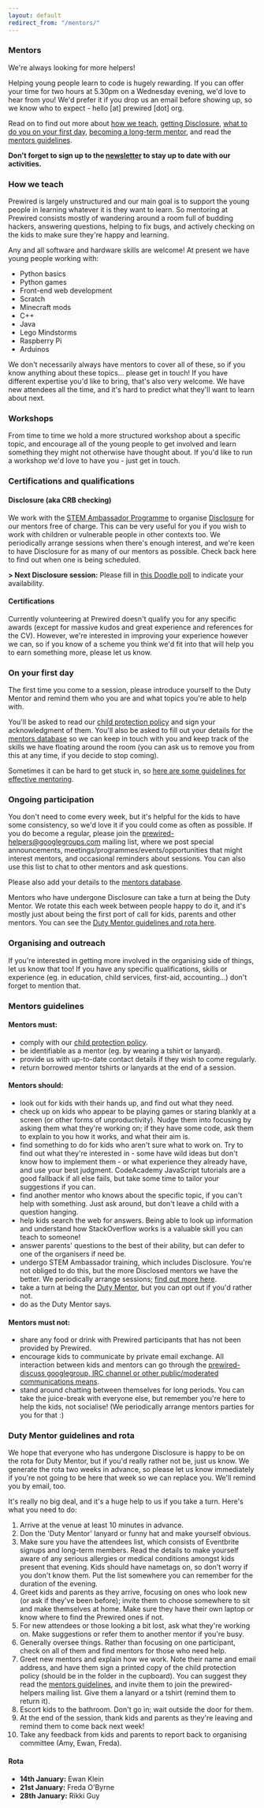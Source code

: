 ```yaml
---
layout: default
redirect_from: "/mentors/"
---
```


### Mentors

We're always looking for more helpers!

Helping young people learn to code is hugely rewarding. If you can offer your time for two hours at 5.30pm on a Wednesday evening, we'd love to hear from you! We'd prefer it if you drop us an email before showing up, so we know who to expect - hello [at] prewired [dot] org. 

Read on to find out more about [how we teach](#how-we-teach), [getting Disclosure](#certifications-and-qualifications), [what to do you on your first day](#on-your-first-day), [becoming a long-term mentor](#ongoing-participation), and read the [mentors guidelines](#mentors-guidelines).

**Don't forget to sign up to the [newsletter](#newsletter) to stay up to date with our activities.**

### How we teach

Prewired is largely unstructured and our main goal is to support the young people in learning whatever it is they want to learn. So mentoring at Prewired consists mostly of wandering around a room full of budding hackers, answering questions, helping to fix bugs, and actively checking on the kids to make sure they're happy and learning.

Any and all software and hardware skills are welcome! At present we have young people working with:

- Python basics
- Python games
- Front-end web development
- Scratch
- Minecraft mods
- C++
- Java
- Lego Mindstorms
- Raspberry Pi
- Arduinos

We don't necessarily always have mentors to cover all of these, so if you know anything about these topics... please get in touch! If you have different expertise you'd like to bring, that's also very welcome. We have new attendees all the time, and it's hard to predict what they'll want to learn about next.

### Workshops

From time to time we hold a more structured workshop about a specific topic, and encourage all of the young people to get involved and learn something they might not otherwise have thought about. If you'd like to run a workshop we'd love to have you - just get in touch.

### Certifications and qualifications

#### Disclosure (aka CRB checking)

We work with the [STEM Ambassador Programme](http://www.stemnet.org.uk/ambassadors/) to organise [Disclosure](http://www.disclosurescotland.co.uk/) for our mentors free of charge. This can be very useful for you if you wish to work with children or vulnerable people in other contexts too. We periodically arrange sessions when there's enough interest, and we're keen to have Disclosure for as many of our mentors as possible. Check back here to find out when one is being scheduled.

**> Next Disclosure session:** Please fill in [this Doodle poll](http://doodle.com/qrdvcqvgy97947nn) to indicate your availability.

#### Certifications

Currently volunteering at Prewired doesn't qualify you for any specific awards (except for massive kudos and great experience and references for the CV). However, we're interested in improving your experience however we can, so if you know of a scheme you think we'd fit into that will help you to earn something more, please let us know.

### On your first day

The first time you come to a session, please introduce yourself to the Duty Mentor and remind them who you are and what topics you're able to help with. 

You'll be asked to read our [child protection policy](policy.html) and sign your acknowledgment of them. You'll also be asked to fill out your details for the [mentors database](https://docs.google.com/forms/d/1NAZyNhLD-vFHEqpxOqYa0oaWjvDHe2Xuy4RI1uUqgGM/viewform) so we can keep in touch with you and keep track of the skills we have floating around the room (you can ask us to remove you from this at any time, if you decide to stop coming).

Sometimes it can be hard to get stuck in, so [here are some guidelines for effective mentoring](#mentors-guidelines).

### Ongoing participation

You don't need to come every week, but it's helpful for the kids to have some consistency, so we'd love it if you could come as often as possible. If you do become a regular, please join the prewired-helpers@googlegroups.com mailing list, where we post special announcements, meetings/programmes/events/opportunities that might interest mentors, and occasional reminders about sessions. You can also use this list to chat to other mentors and ask questions.

Please also add your details to the [mentors database](https://docs.google.com/forms/d/1NAZyNhLD-vFHEqpxOqYa0oaWjvDHe2Xuy4RI1uUqgGM/viewform).

Mentors who have undergone Disclosure can take a turn at being the Duty Mentor. We rotate this each week between people happy to do it, and it's mostly just about being the first port of call for kids, parents and other mentors. You can see the [Duty Mentor guidelines and rota here](#). 

### Organising and outreach

If you're interested in getting more involved in the organising side of things, let us know that too! If you have any specific qualifications, skills or experience (eg. in education, child services, first-aid, accounting...) don't forget to mention that.

### Mentors guidelines

#### Mentors must:

* comply with our [child protection policy](policy.html).
* be identifiable as a mentor (eg. by wearing a tshirt or lanyard).
* provide us with up-to-date contact details if they wish to come regularly.
* return borrowed mentor tshirts or lanyards at the end of a session.

#### Mentors should:

* look out for kids with their hands up, and find out what they need.
* check up on kids who appear to be playing games or staring blankly at a screen (or other forms of unproductivity). Nudge them into focusing by asking them what they're working on; if they have some code, ask them to explain to you how it works, and what their aim is. 
* find something to do for kids who aren't sure what to work on. Try to find out what they're interested in - some have wild ideas but don't know how to implement them - or what experience they already have, and use your best judgment. CodeAcademy JavaScript tutorials are a good fallback if all else fails, but take some time to tailor your suggestions if you can.
* find another mentor who knows about the specific topic, if you can't help with something. Just ask around, but don't leave a child with a question hanging.
* help kids search the web for answers. Being able to look up information and understand how StackOverflow works is a valuable skill you can teach to someone!
* answer parents' questions to the best of their ability, but can defer to one of the organisers if need be.
* undergo STEM Ambassador training, which includes Disclosure. You're not obliged to do this, but the more Disclosed mentors we have the better. We periodically arrange sessions; [find out more here](#certifications-and-qualifications).
* take a turn at being the [Duty Mentor](#duty-mentor-guidelines-and-rota), but you can opt out if you'd rather not.
* do as the Duty Mentor says.

#### Mentors must not:

* share any food or drink with Prewired participants that has not been provided by Prewired.
* encourage kids to communicate by private email exchange. All interaction between kids and mentors can go through the [prewired-discuss googlegroup, IRC channel or other public/moderated communications means](contact.html).
* stand around chatting between themselves for long periods. You can take the juice-break with everyone else, but remember you're here to help the kids, not socialise! (We periodically arrange mentors parties for you for that :)

### Duty Mentor guidelines and rota

We hope that everyone who has undergone Disclosure is happy to be on the rota for Duty Mentor, but if you'd really rather not be, just us know. We generate the rota two weeks in advance, so please let us know immediately if you're not going to be here that week so we can replace you. We'll remind you by email, too.

It's really no big deal, and it's a huge help to us if you take a turn. Here's what you need to do:

1. Arrive at the venue at least 10 minutes in advance.
2. Don the 'Duty Mentor' lanyard or funny hat and make yourself obvious.
3. Make sure you have the attendees list, which consists of Eventbrite signups and long-term members. Read the details to make yourself aware of any serious allergies or medical conditions amongst kids present that evening. Kids should have nametags on, so don't worry if you don't know them. Put the list somewhere you can remember for the duration of the evening.
4. Greet kids and parents as they arrive, focusing on ones who look new (or ask if they've been before); invite them to choose somewhere to sit and make themselves at home. Make sure they have their own laptop or know where to find the Prewired ones if not.
5. For new attendees or those looking a bit lost, ask what they're working on. Make suggestions or refer them to another mentor if you're busy.
6. Generally oversee things. Rather than focusing on one participant, check on all of them and find mentors for those who need help.
7. Greet new mentors and explain how we work. Note their name and email address, and have them sign a printed copy of the child protection policy (should be in the folder in the cupboard). You can suggest they read the [mentors guidelines](#mentors-guidelines), and invite them to join the prewired-helpers mailing list. Give them a lanyard or a tshirt (remind them to return it).
8. Escort kids to the bathroom. Don't go in; wait outside the door for them.
9. At the end of the session, thank kids and parents as they're leaving and remind them to come back next week!
10. Take any feedback from kids and parents to report back to organising committee (Amy, Ewan, Freda).


#### Rota

* **14th January:** Ewan Klein
* **21st January:** Freda O'Byrne
* **28th January:** Rikki Guy